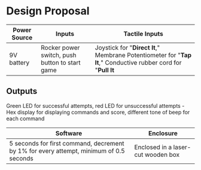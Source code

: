 # Design Proposal

Power Source | Inputs | Tactile Inputs
------------ | ------------- | -------------
9V battery | Rocker power switch, push button to start game | Joystick for "**Direct It**," Membrane Potentiometer for "**Tap It**," Conductive rubber cord for "**Pull It**

Outputs
------------
Green LED for successful attempts, red LED for unsuccessful attempts - Hex display for displaying commands and score, different tone of beep for each command

Software | Enclosure
------------ | -------------
5 seconds for first command, decrement by 1% for every attempt, minimum of 0.5 seconds | Enclosed in a laser-cut wooden box
